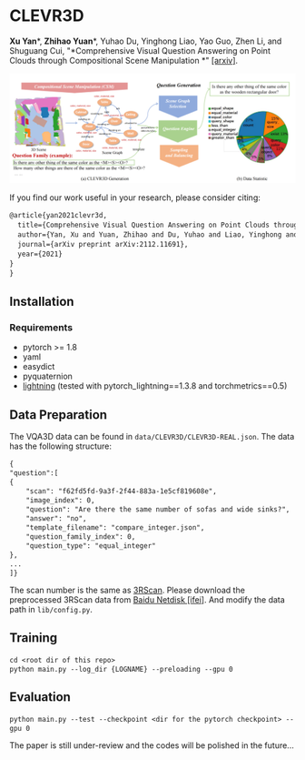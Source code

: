 # CLEVR3D

**Xu Yan***, **Zhihao Yuan***, Yuhao Du, Yinghong Liao, Yao Guo, Zhen Li, and Shuguang Cui, 
"*Comprehensive Visual Question Answering on Point Clouds through Compositional Scene Manipulation
*" [[arxiv]](https://arxiv.org/pdf/2112.11691.pdf).

 ![image](img/fig1.png)
 
 
If you find our work useful in your research, please consider citing:
```latex
@article{yan2021clevr3d,
  title={Comprehensive Visual Question Answering on Point Clouds through Compositional Scene Manipulation},
  author={Yan, Xu and Yuan, Zhihao and Du, Yuhao and Liao, Yinghong and Guo, Yao and Li, Zhen and Cui, Shuguang},
  journal={arXiv preprint arXiv:2112.11691},
  year={2021}
}
}
```


## Installation

### Requirements
- pytorch >= 1.8 
- yaml
- easydict
- pyquaternion
- [lightning](https://github.com/Lightning-AI/lightning) (tested with pytorch_lightning==1.3.8 and torchmetrics==0.5)

## Data Preparation
The VQA3D data can be found in `data/CLEVR3D/CLEVR3D-REAL.json`. The data has the following structure:
```
{
"question":[
{
    "scan": "f62fd5fd-9a3f-2f44-883a-1e5cf819608e",
    "image_index": 0,
    "question": "Are there the same number of sofas and wide sinks?",
    "answer": "no",
    "template_filename": "compare_integer.json",
    "question_family_index": 0,
    "question_type": "equal_integer"
},
...
]}
```
The scan number is the same as [3RScan](https://github.com/WaldJohannaU/3RScan).
Please download the preprocessed 3RScan data from [Baidu Netdisk [ifei]](https://pan.baidu.com/s/1q-K79cEeHzUaBJ1ZjkNxvw). And modify the data path in `lib/config.py`.

## Training
```shell
cd <root dir of this repo>
python main.py --log_dir {LOGNAME} --preloading --gpu 0 
```


## Evaluation
```shell
python main.py --test --checkpoint <dir for the pytorch checkpoint> --gpu 0
```
The paper is still under-review and the codes will be polished in the future...
